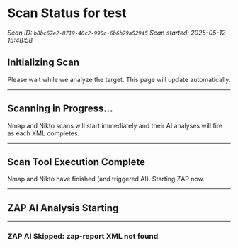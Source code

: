 # Scan Status for test

*Scan ID: `b8bc67e2-8719-40c2-990c-6b6b79a52945`*
*Scan started: 2025-05-12 15:48:58*

## Initializing Scan

Please wait while we analyze the target. This page will update automatically.

---

## Scanning in Progress...

Nmap and Nikto scans will start immediately and their AI analyses will fire as each XML completes.

---

## Scan Tool Execution Complete

Nmap and Nikto have finished (and triggered AI). Starting ZAP now.

---

## ZAP AI Analysis Starting

---

### ZAP AI Skipped: zap-report XML not found

